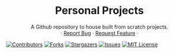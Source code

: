 <div id="top"></div>

<!-- PROJECT LOGO -->
<br />
<div align="center">
  <a href="https://github.com/Zachdehooge/Personal-Projects">
  </a>

<h1 align="center">Personal Projects</h1>

  <p align="center">
    A Github repository to house built from scratch projects.
    <br />
    <!--<a href="https://github.com/Zachdehooge/Personal-Projects"><strong>Explore the docs »</strong></a>
    <br />
    <br />
    <a href="https://github.com/Zachdehooge/Personal-Projects">View Demo</a> -->
    ·
    <a href="https://github.com/Zachdehooge/Personal-Projects/issues">Report Bug</a>
    ·
    <a href="https://github.com/Zachdehooge/Personal-Projects/issues">Request Feature</a>
    · 
  </p>
</div>

[![Contributors][contributors-shield]][contributors-url]
[![Forks][forks-shield]][forks-url]
[![Stargazers][stars-shield]][stars-url]
[![Issues][issues-shield]][issues-url]
[![MIT License][license-shield]][license-url]


[contributors-shield]: https://img.shields.io/github/contributors/Zachdehooge/Personal-Projects.svg?style=for-the-badge
[contributors-url]: https://github.com/Zachdehooge/Personal-Projects/graphs/contributors

[forks-shield]: https://img.shields.io/github/forks/Zachdehooge/Personal-Projects.svg?style=for-the-badge
[forks-url]: https://github.com/Zachdehooge/Personal-Projects/network/members

[stars-shield]: https://img.shields.io/github/stars/Zachdehooge/Personal-Projects.svg?style=for-the-badge
[stars-url]: https://github.com/Zachdehooge/Personal-Projects/stargazers

[issues-shield]: https://img.shields.io/github/issues/Zachdehooge/Personal-Projects.svg?style=for-the-badge
[issues-url]: https://github.com/Zachdehooge/Personal-Projects/issues

[license-shield]: https://img.shields.io/github/license/Zachdehooge/Personal-Projects.svg?style=for-the-badge
[license-url]: https://github.com/Zachdehooge/Personal-Projects/blob/master/LICENSE.txt
